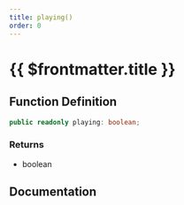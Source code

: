 ```yaml
---
title: playing()
order: 0
---
```


# {{ $frontmatter.title }}

<!--@include: ./playing_partial_header.md-->

## Function Definition

```ts
public readonly playing: boolean;
```

### Returns

* boolean

## Documentation

<!--@include: ./playing_partial_footer.md-->
